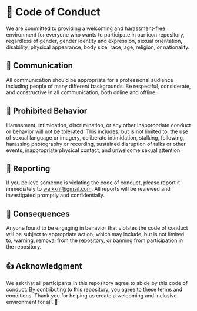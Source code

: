 # 🚨 Code of Conduct

We are committed to providing a welcoming and harassment-free environment for everyone who wants to participate in our icon repository, regardless of gender, gender identity and expression, sexual orientation, disability, physical appearance, body size, race, age, religion, or nationality.

## 💬 Communication

All communication should be appropriate for a professional audience including people of many different backgrounds. Be respectful, considerate, and constructive in all communication, both online and offline.

## 🚫 Prohibited Behavior

Harassment, intimidation, discrimination, or any other inappropriate conduct or behavior will not be tolerated. This includes, but is not limited to, the use of sexual language or imagery, deliberate intimidation, stalking, following, harassing photography or recording, sustained disruption of talks or other events, inappropriate physical contact, and unwelcome sexual attention.

## 📢 Reporting

If you believe someone is violating the code of conduct, please report it immediately to walkxnl@gmail.com. All reports will be reviewed and investigated promptly and confidentially.

## 🚨 Consequences

Anyone found to be engaging in behavior that violates the code of conduct will be subject to appropriate action, which may include, but is not limited to, warning, removal from the repository, or banning from participation in the repository.

## 👍 Acknowledgment

We ask that all participants in this repository agree to abide by this code of conduct. By contributing to this repository, you agree to these terms and conditions. Thank you for helping us create a welcoming and inclusive environment for all. 🙏
